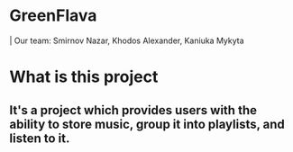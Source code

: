 # GreenFlava

| Our team: Smirnov Nazar, Khodos Alexander, Kaniuka Mykyta

# What is this project

## It's a project which provides users with the ability to store music, group it into playlists, and listen to it.
